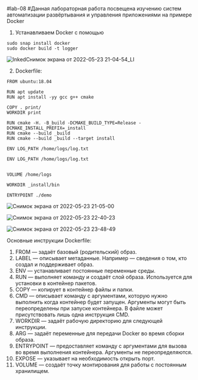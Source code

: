#lab-08
#Данная лабораторная работа посвещена изучению систем автоматизации развёртывания и управления приложениями на примере Docker
1) Устанавливаем Docker c помощью
```
sudo snap install docker
sudo docker build -t logger 
```
![InkedСнимок экрана от 2022-05-23 21-04-54_LI](https://user-images.githubusercontent.com/91633974/169910687-a275a0d9-b941-4b08-8fae-a8fb600b2982.jpg)

2) Dockerfile:
```
FROM ubuntu:18.04

RUN apt update
RUN apt install -yy gcc g++ cmake

COPY . print/
WORKDIR print

RUN cmake -H. -B_build -DCMAKE_BUILD_TYPE=Release -DCMAKE_INSTALL_PREFIX=_install
RUN cmake --build _build
RUN cmake --build _build --target install

ENV LOG_PATH /home/logs/log.txt

ENV LOG_PATH /home/logs/log.txt


VOLUME /home/logs

WORKDIR _install/bin

ENTRYPOINT ./demo
```
![Снимок экрана от 2022-05-23 21-05-00](https://user-images.githubusercontent.com/91633974/169907344-c5490cfd-dfdd-40d8-b36c-3e1777b5091b.png)

![Снимок экрана от 2022-05-23 22-40-23](https://user-images.githubusercontent.com/91633974/169907959-f986661d-38d7-4af5-a75b-76c0da87bd21.png)

![Снимок экрана от 2022-05-23 23-48-49](https://user-images.githubusercontent.com/91633974/169908944-0b2b3f10-a85e-48d7-a4e8-3c647694deac.png)

Основные инструкции Dockerfile:
1) FROM — задаёт базовый (родительский) образ.
2) LABEL — описывает метаданные. Например — сведения о том, кто создал и поддерживает образ.
3) ENV — устанавливает постоянные переменные среды.
4) RUN — выполняет команду и создаёт слой образа. Используется для установки в контейнер пакетов.
5) COPY — копирует в контейнер файлы и папки.
6) CMD — описывает команду с аргументами, которую нужно выполнить когда контейнер будет запущен. Аргументы могут быть переопределены при запуске контейнера. В файле может присутствовать лишь одна инструкция CMD.
7) WORKDIR — задаёт рабочую директорию для следующей инструкции.
8) ARG — задаёт переменные для передачи Docker во время сборки образа.
9) ENTRYPOINT — предоставляет команду с аргументами для вызова во время выполнения контейнера. Аргументы не переопределяются.
10) EXPOSE — указывает на необходимость открыть порт.
11) VOLUME — создаёт точку монтирования для работы с постоянным хранилищем.
